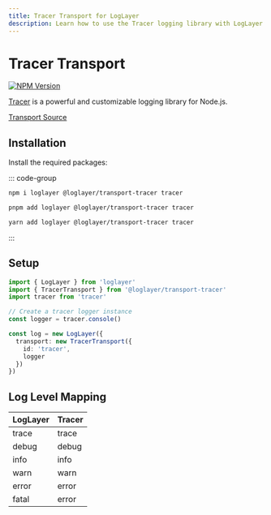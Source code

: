 ```yaml
---
title: Tracer Transport for LogLayer
description: Learn how to use the Tracer logging library with LogLayer
---
```


# Tracer Transport

[![NPM Version](https://img.shields.io/npm/v/%40loglayer%2Ftransport-tracer)](https://www.npmjs.com/package/@loglayer/transport-tracer)

[Tracer](https://www.npmjs.com/package/tracer) is a powerful and customizable logging library for Node.js.

[Transport Source](https://github.com/loglayer/loglayer/tree/master/packages/transports/tracer)

## Installation

Install the required packages:

::: code-group

```sh [npm]
npm i loglayer @loglayer/transport-tracer tracer
```

```sh [pnpm]
pnpm add loglayer @loglayer/transport-tracer tracer
```

```sh [yarn]
yarn add loglayer @loglayer/transport-tracer tracer
```

:::

## Setup

```typescript
import { LogLayer } from 'loglayer'
import { TracerTransport } from '@loglayer/transport-tracer'
import tracer from 'tracer'

// Create a tracer logger instance
const logger = tracer.console()

const log = new LogLayer({
  transport: new TracerTransport({
    id: 'tracer',
    logger
  })
})
```

## Log Level Mapping

| LogLayer | Tracer  |
|----------|---------|
| trace    | trace   |
| debug    | debug   |
| info     | info    |
| warn     | warn    |
| error    | error   |
| fatal    | error   |

